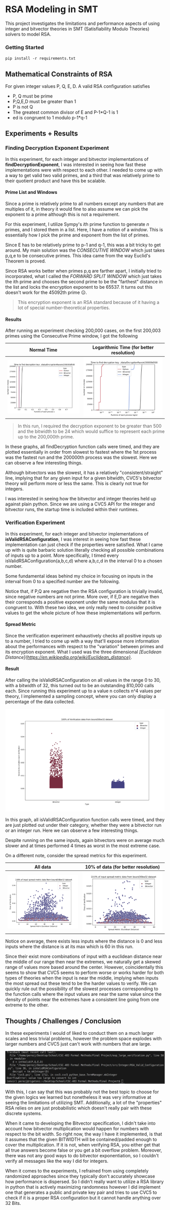 # RSA Modeling in SMT

This project investigates the limitations and performance aspects of using integer and bitvector theories in SMT (Satisfiability Modulo Theories) solvers to model RSA. 


###  Getting Started

    pip install -r requirements.txt 

## Mathematical Constraints of RSA

For given integer values P, Q, E, D. A valid RSA configuration satisfies

- P, Q must be prime
- P,Q,E,D must be greater than 1
- P is not Q
- The greatest common divisor of E and P-1*Q-1 is 1
- ed is congruent to 1 modulo p-1*q-1


## Experiments + Results

### Finding Decryption Exponent Experiment

In this experiment, for each integer and bitvector implementations of **findDecryptionExponent**, I was interested in seeing how fast these implementations were with respect to each other. I needed to come up with a way to get valid two valid primes, and a third that was relatively prime to their quotient product and have this be scalable.

#### Prime List and Windows

Since a prime is relatively prime to all numbers except any numbers that are multiples of it, in theory it would fine to also assume we can pick the exponent to a prime although this is not a requirement.

For this experiment, I utilize Sympy's *i*th prime function to generate *n* primes, and I stored them in a list. Here, I have a notion of a *window*. This is essentially how I pick the prime and exponent from the list of primes.

Since E has to be relatively prime to p-1 and q-1, this was a bit tricky to get around. My main solution was the *CONSECUTIVE WINDOW* which just takes p,q,e to be consecutive primes. This idea came from the way Euclid's Theorem is proved.

Since RSA works better when primes p,q are farther apart, I initially tried to incorporated, what I called the *FORWARD SPLIT WINDOW* which just takes the ith prime and chooses the second prime to be the "farthest" distance in the list and locks the encryption exponent to be 65537. It turns out this doesn't work for the 45092th prime :expressionless:.

> This encryption exponent is an RSA standard because of it having a lot of special number-theoretical properties.

#### Results

After running an experiment checking 200,000 cases, on the first 200,003 primes using the Consecutive Prime window, I got the following


Normal Time            |  Logarithmic Time (for better resolution)
:-------------------------:|:-------------------------:
![Image Of Decryption Speed](./images/plots/decryption_speed.png)  |  ![Image Of Decryption Speed in log](./images/plots/log_decryption_speed.png)
> In this run, I required the decryption exponent to be greater than 500 and the bitwidth to be 24 which would suffice to represent each prime up to the 200,000th prime.  


In these graphs, all findDecryption function calls were timed, and they are plotted essentially in order from slowest to fastest where the 1st process was the fastest run and the 200000th process was the slowest. Here we can observe a few interesting things. 

Although bitvectors was the slowest, it has a relatively "consistent/straight" line, implying that for any given input for a given bitwidth, CVC5's bitvector theory will perform more or less the same.  This is clearly not true for integers.

I was interested in seeing how the bitvector and integer theories held up against plain python. Since we are using a CVC5 API for the integer and bitvector runs, the startup time is included within their runtimes.


### Verification Experiment
In this experiment, for each integer and bitvector implementations of **isValidRSAConfiguration**, I was interest in seeing how fast these implementation can just check if the properties were satisfied. What I came up with is quite barbaric solution literally checking all possible combinations of inputs up to a point. More specifically, I timed every isValidRSAConfiguration(a,b,c,d) where a,b,c,d in the interval 0 to a chosen number.

Some fundamental ideas behind my choice in focusing on inputs in the interval from 0 to a specified number are the following.

Notice that, if P,Q are negative then the RSA configuration is trivially invalid, since negative numbers are not prime. More over, if E,D are negative then their corresponds a positive exponent under the same modulus that it is congruent to. With these two idea, we only really need to consider positive values to get the whole picture of how these implementations will perform.

#### Spread Metric

Since the verification experiment exhaustively checks all positive inputs up to a number, I tried to come up with a way that'll expose more information about the performances with respect to the "variation" between primes and its encryption exponent. What I used was the three dimensional *[Euclidean Distance]{https://en.wikipedia.org/wiki/Euclidean_distance}*. 

#### Result

After calling the isValidRSAConfiguration on all values in the range 0 to 30, with a bitwidth of 32, this turned out to be an outstanding 810,000 calls each. Since running this experiment up to a value n collects n^4 values per theory, I implemented a sampling concept, where you can only display a percentage of the data collected.

![Image Of all inputs](./images/plots/all_inputs_0_30_spreads.png)

In this graph, all isValidRSAConfiguration function calls were timed, and they are just plotted out under their category, whether they were a bitvector run or an integer run. Here we can observe a few interesting things. 

Despite running on the same inputs, again bitvectors were on average much slower and at times performed 4 times as worst in the most extreme case. 


On a different note, consider the spread metrics for this experiment.

All data           |  10% of data (for better resolution)
:-------------------------:|:-------------------------:
![Image Of all inputs scattered](./images/plots/100p_input_spread.png)  |  ![Image Of all inputs scattered](./images/plots/10p_input_spread.png)




Notice on average, there exists less inputs where the distance is 0 and less inputs where the distance is at its max which is 60 in this run.

Since their exist more combinations of input with a euclidean distance near the middle of our range then near the extremes, we naturally get a skewed range of values more based around the center. However, coincidentally this seems to show that CVC5 seems to perform worse or works harder for both types of theories when the input is near the middle, implying when inputs the most spread out these tend to be the harder values to verify. We can quickly  rule out the possibility of the slowest processes corresponding to the function calls where the input values are near the same value since the density of points near the extremes have a consistent line going from one extreme to the other. 

##  Thoughts / Challenges / Conclusion

In these experiments I would of liked to conduct them on a much larger scales and less trivial problems, however the problem space explodes with larger numbers and CVC5 just can't work with numbers that are large.

![Integer Overflow](./images/core/integerOverflow.png) 

With this, I can say that this was probably not the best topic to choose for the given logics we learned but nonetheless it was very informative at seeing the limitations of utilizing SMT. Additionally, a lot of the "properties" RSA relies on are just probabilistic which doesn't really pair with these discrete systems.

When it came to developing the Bitvector specification, I didn't take into account how bitvector multiplication would happen for numbers with respect to the bit width. So right now, the way I have it implemented, is that it assumes that the given BITWIDTH will be contained/padded enough to cover the multiplication. If it is not, when verifying RSA, you either get that all true answers become false or you get a bit overflow problem. Moreover, there was not any good ways to do bitvector exponentiation, so I couldn't verify all messages like the way I did for integers.  

When it comes to the experiments, I refrained from using completely randomized approaches since they typically don't accurately showcase how performance is dispersed. So I didn't really want to utilize a RSA library in python that is actively maximizing randomness however I did implement one that generates a public and private key pair and tries to use CVC5 to check if it is a proper RSA configuration but it cannot handle anything over 32 Bits.
